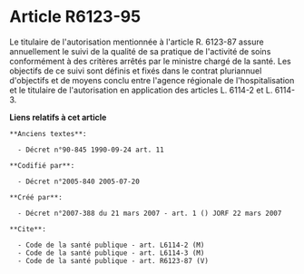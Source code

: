 # Article R6123-95

Le titulaire de l'autorisation mentionnée à l'article R. 6123-87 assure annuellement le suivi de la qualité de sa pratique de
l'activité de soins conformément à des critères arrêtés par le ministre chargé de la santé. Les objectifs de ce suivi sont
définis et fixés dans le contrat pluriannuel d'objectifs et de moyens conclu entre l'agence régionale de l'hospitalisation et
le titulaire de l'autorisation en application des articles L. 6114-2 et L. 6114-3.

**Liens relatifs à cet article**

	**Anciens textes**:

	  - Décret n°90-845 1990-09-24 art. 11

	**Codifié par**:

	  - Décret n°2005-840 2005-07-20

	**Créé par**:

	  - Décret n°2007-388 du 21 mars 2007 - art. 1 () JORF 22 mars 2007

	**Cite**:

	  - Code de la santé publique - art. L6114-2 (M)
	  - Code de la santé publique - art. L6114-3 (M)
	  - Code de la santé publique - art. R6123-87 (V)
